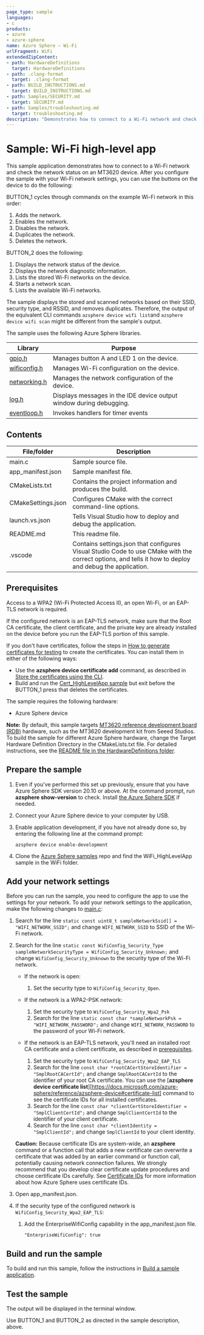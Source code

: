 ```yaml
---
page_type: sample
languages:
- c
products:
- azure
- azure-sphere
name: Azure Sphere – Wi-Fi
urlFragment: WiFi
extendedZipContent:
- path: HardwareDefinitions
  target: HardwareDefinitions
- path: .clang-format
  target: .clang-format
- path: BUILD_INSTRUCTIONS.md
  target: BUILD_INSTRUCTIONS.md
- path: Samples/SECURITY.md
  target: SECURITY.md
- path: Samples/troubleshooting.md
  target: troubleshooting.md
description: "Demonstrates how to connect to a Wi-Fi network and check the network status on an Azure Sphere device."
---
```


# Sample: Wi-Fi high-level app

This sample application demonstrates how to connect to a Wi-Fi network and check the network status on an MT3620 device. After you configure the sample with your Wi-Fi network settings, you can use the buttons on the device to do the following:

BUTTON_1 cycles through commands on the example Wi-Fi network in this order:

1. Adds the network.
1. Enables the network.
1. Disables the network.
1. Duplicates the network.
1. Deletes the network.

BUTTON_2 does the following:

1. Displays the network status of the device.
1. Displays the network diagnostic information.
1. Lists the stored Wi-Fi networks on the device.
1. Starts a network scan.
1. Lists the available Wi-Fi networks.

The sample displays the stored and scanned networks based on their SSID, security type, and RSSID, and removes duplicates. Therefore, the output of the equivalent CLI commands `azsphere device wifi list`and `azsphere device wifi scan` might be different from the sample's output.

The sample uses the following Azure Sphere libraries.

| Library | Purpose |
|---------|---------|
| [gpio.h](https://docs.microsoft.com/azure-sphere/reference/applibs-reference/applibs-gpio/gpio-overview) | Manages button A and LED 1 on the device. |
| [wificonfig.h](https://docs.microsoft.com/azure-sphere/reference/applibs-reference/applibs-wificonfig/wificonfig-overview) | Manages Wi-Fi configuration on the device. |
| [networking.h](https://docs.microsoft.com/azure-sphere/reference/applibs-reference/applibs-networking/networking-overview) | Manages the network configuration of the device. |
| [log.h](https://docs.microsoft.com/azure-sphere/reference/applibs-reference/applibs-log/log-overview) | Displays messages in the IDE device output window during debugging.
| [eventloop.h](https://docs.microsoft.com/azure-sphere/reference/applibs-reference/applibs-eventloop/eventloop-overview) | Invokes handlers for timer events |

## Contents

| File/folder | Description |
|-------------|-------------|
|   main.c    | Sample source file. |
| app_manifest.json |Sample manifest file. |
| CMakeLists.txt | Contains the project information and produces the build. |
| CMakeSettings.json| Configures CMake with the correct command-line options. |
|launch.vs.json |Tells Visual Studio how to deploy and debug the application.|
| README.md | This readme file. |
|.vscode |Contains settings.json that configures Visual Studio Code to use CMake with the correct options, and tells it how to deploy and debug the application. |

## Prerequisites

Access to a WPA2 (Wi-Fi Protected Access II), an open Wi-Fi, or an EAP-TLS network is required.

If the configured network is an EAP-TLS network, make sure that the Root CA certificate, the client certificate, and the private key are already 
installed on the device before you run the EAP-TLS portion of this sample. 

If you don't have certificates, follow the steps in [How to generate certificates for testing](https://github.com/Azure/azure-sphere-samples/tree/master/Samples/Certificates/Cert_HighLevelApp/get-certificates.md) to create the certificates. You can install them in either of the following ways:

- Use the **azsphere device certificate add** command, as described in [Store the certificates using the CLI](https://docs.microsoft.com/azure-sphere/network/eap-tls-cert-acquisition#store-the-certificates-using-the-cli).
- Build and  run the [Cert_HighLevelApp sample](https://github.com/Azure/azure-sphere-samples/tree/master/Samples/Certificates/Cert_HighLevelApp) but exit before the BUTTON_1 press that deletes the certificates.

The sample requires the following hardware:

- Azure Sphere device

**Note:** By default, this sample targets [MT3620 reference development board (RDB)](https://docs.microsoft.com/azure-sphere/hardware/mt3620-reference-board-design) hardware, such as the MT3620 development kit from Seeed Studios. To build the sample for different Azure Sphere hardware, change the Target Hardware Definition Directory in the CMakeLists.txt file. For detailed instructions, see the [README file in the HardwareDefinitions folder](../../../HardwareDefinitions/README.md).

## Prepare the sample

1. Even if you've performed this set up previously, ensure that you have Azure Sphere SDK version 20.10 or above. At the command prompt, run **azsphere show-version** to check. Install [the Azure Sphere SDK](https://docs.microsoft.com/azure-sphere/install/install-sdk) if needed.
1. Connect your Azure Sphere device to your computer by USB.
1. Enable application development, if you have not already done so, by entering the following line at the command prompt:

   `azsphere device enable-development`

1. Clone the [Azure Sphere samples](https://github.com/Azure/azure-sphere-samples/) repo and find the WiFi_HighLevelApp sample in the WiFi folder.

## Add your network settings

Before you can run the sample, you need to configure the app to use the settings for your network. To add your network settings to the application, make the following changes to [main.c](./main.c):

1. Search for the line `static const uint8_t sampleNetworkSsid[] = "WIFI_NETWORK_SSID";` and change `WIFI_NETWORK_SSID` to SSID of the Wi-Fi network.
1. Search for the line `static const WifiConfig_Security_Type sampleNetworkSecurityType = WifiConfig_Security_Unknown;` and change `WifiConfig_Security_Unknown` to the security type of the Wi-Fi network. 
     - If the network is open:
        1. Set the security type to `WifiConfig_Security_Open`.
     - If the network is a WPA2-PSK network:
        1. Set the security type to `WifiConfig_Security_Wpa2_Psk` 
        1. Search for the line `static const char *sampleNetworkPsk = "WIFI_NETWORK_PASSWORD";` and change `WIFI_NETWORK_PASSWORD` to the password of your Wi-Fi network.
     - If the network is an EAP-TLS network, you'll need an installed root CA certificate and a client certificate, as described in [prerequisites](#prerequisites).

        1. Set the security type to `WifiConfig_Security_Wpa2_EAP_TLS`
        1. Search for the line `const char *rootCACertStoreIdentifier = "SmplRootCACertId";` and change `SmplRootCACertId` to the identifier of your root CA certificate. You can use the [**azsphere device certificate list**][https://docs.microsoft.com/azure-sphere/reference/azsphere-device#certificate-list] command to see the certificate IDs for all installed certificates. 
        1. Search for the line `const char *clientCertStoreIdentifier = "SmplClientCertId";` and change `SmplClientCertId` to the identifier of your client certificate. 
        1. Search for the line `const char *clientIdentity = "SmplClientId";` and change `SmplClientId` to your client identity.

   **Caution:** Because certificate IDs are system-wide, an **azsphere** command or a function call that adds a new certificate can overwrite a certificate that was added by an earlier command or function call, potentially causing network connection failures. We strongly recommend that you develop clear certificate update procedures and choose certificate IDs carefully. See [Certificate IDs](https://docs.microsoft.com/azure-sphere/app-development/certstore#certificate-ids) for more information about how Azure Sphere uses certificate IDs. 

1. Open app_manifest.json.
1. If the security type of the configured network is `WifiConfig_Security_Wpa2_EAP_TLS`:
    1. Add the EnterpriseWifiConfig capability in the app_manifest.json file.

         `"EnterpriseWifiConfig": true`

## Build and run the sample

To build and run this sample, follow the instructions in [Build a sample application](../../../BUILD_INSTRUCTIONS.md).

## Test the sample

The output will be displayed in the terminal window.

Use BUTTON_1 and BUTTON_2 as directed in the sample description, above.

